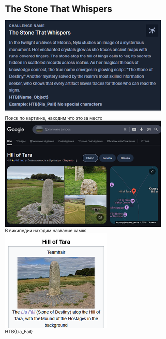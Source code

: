 # The Stone That Whispers

![img_1.png](task%2Fimg_1.png)

Поиск по картинке, находим что это за место \
![img.png](img.png)\
В википедии находим название камня\
![img_1.png](img_1.png)\
HTB{Lia_Fail}
